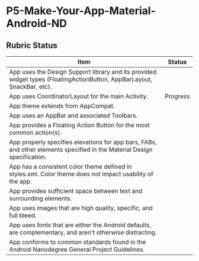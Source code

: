 # P5-Make-Your-App-Material-Android-ND
## Rubric Status
| Item                                                                                                                     | Status |
|--------------------------------------------------------------------------------------------------------------------------|--------|
| App uses the Design Support library and its provided widget types (FloatingActionButton, AppBarLayout, SnackBar, etc).   |        |
| App uses CoordinatorLayout for the main Activity.                                                                        |   Progress     |
| App theme extends from AppCompat.                                                                                        |        |
| App uses an AppBar and associated Toolbars.                                                                              |        |
| App provides a Floating Action Button for the most common action(s).                                                     |        |
| App properly specifies elevations for app bars, FABs, and other elements specified in the Material Design specification. |        |
| App has a consistent color theme defined in styles.xml. Color theme does not impact usability of the app.                |        |
| App provides sufficient space between text and surrounding elements.                                                     |        |
| App uses images that are high quality, specific, and full bleed.                                                         |        |
| App uses fonts that are either the Android defaults, are complementary, and aren't otherwise distracting.                |        |
| App conforms to common standards found in the Android Nanodegree General Project Guidelines.                             |        |